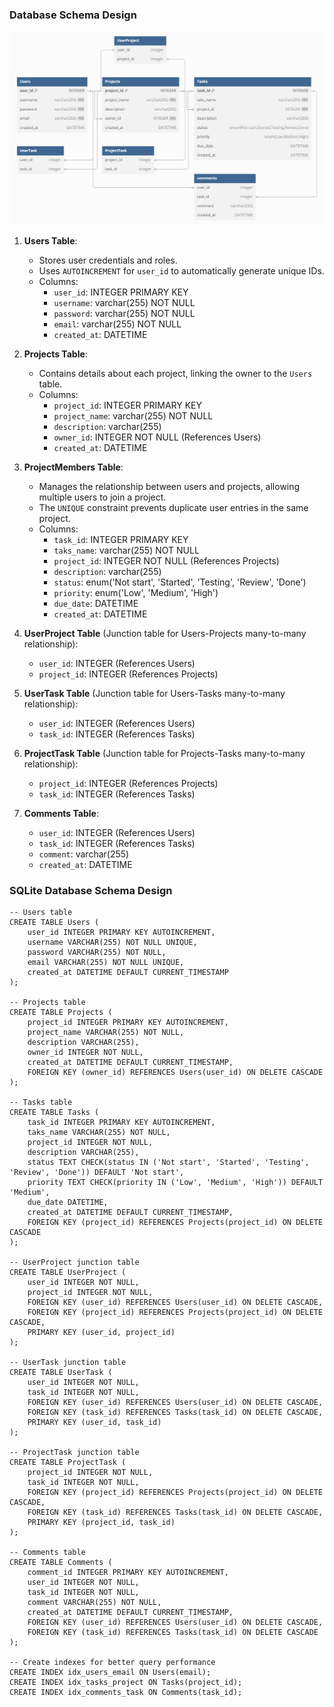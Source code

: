 ### Database Schema Design

![DBdiagram](./doc/DBdiagram.png)         

1. **Users Table**:
   - Stores user credentials and roles.
   - Uses `AUTOINCREMENT` for `user_id` to automatically generate unique IDs.
   - Columns: 
      - `user_id`: INTEGER PRIMARY KEY
      - `username`: varchar(255) NOT NULL
      - `password`: varchar(255) NOT NULL
      - `email`: varchar(255) NOT NULL
      - `created_at`: DATETIME
  

2. **Projects Table**:
   - Contains details about each project, linking the owner to the `Users` table.
    - Columns: 
      - `project_id`: INTEGER PRIMARY KEY
      - `project_name`: varchar(255) NOT NULL
      - `description`: varchar(255)
      - `owner_id`: INTEGER NOT NULL (References Users)
      - `created_at`: DATETIME

3. **ProjectMembers Table**:
   - Manages the relationship between users and projects, allowing multiple users to join a project.
   - The `UNIQUE` constraint prevents duplicate user entries in the same project.
   - Columns: 
      - `task_id`: INTEGER PRIMARY KEY
      - `taks_name`: varchar(255) NOT NULL
      - `project_id`: INTEGER NOT NULL (References Projects)
      - `description`: varchar(255)
      - `status`: enum('Not start', 'Started', 'Testing', 'Review', 'Done')
      - `priority`: enum('Low', 'Medium', 'High')
      - `due_date`: DATETIME
      - `created_at`: DATETIME

4. **UserProject Table** (Junction table for Users-Projects many-to-many relationship):
   - `user_id`: INTEGER (References Users)
   - `project_id`: INTEGER (References Projects)

5. **UserTask Table** (Junction table for Users-Tasks many-to-many relationship):
   - `user_id`: INTEGER (References Users)
   - `task_id`: INTEGER (References Tasks)

6. **ProjectTask Table** (Junction table for Projects-Tasks many-to-many relationship):
   - `project_id`: INTEGER (References Projects)
   - `task_id`: INTEGER (References Tasks)

7. **Comments Table**:
   - `user_id`: INTEGER (References Users)
   - `task_id`: INTEGER (References Tasks)
   - `comment`: varchar(255)
   - `created_at`: DATETIME


### SQLite Database Schema Design
```
-- Users table
CREATE TABLE Users (
    user_id INTEGER PRIMARY KEY AUTOINCREMENT,
    username VARCHAR(255) NOT NULL UNIQUE,
    password VARCHAR(255) NOT NULL,
    email VARCHAR(255) NOT NULL UNIQUE,
    created_at DATETIME DEFAULT CURRENT_TIMESTAMP
);

-- Projects table
CREATE TABLE Projects (
    project_id INTEGER PRIMARY KEY AUTOINCREMENT,
    project_name VARCHAR(255) NOT NULL,
    description VARCHAR(255),
    owner_id INTEGER NOT NULL,
    created_at DATETIME DEFAULT CURRENT_TIMESTAMP,
    FOREIGN KEY (owner_id) REFERENCES Users(user_id) ON DELETE CASCADE
);

-- Tasks table
CREATE TABLE Tasks (
    task_id INTEGER PRIMARY KEY AUTOINCREMENT,
    taks_name VARCHAR(255) NOT NULL,
    project_id INTEGER NOT NULL,
    description VARCHAR(255),
    status TEXT CHECK(status IN ('Not start', 'Started', 'Testing', 'Review', 'Done')) DEFAULT 'Not start',
    priority TEXT CHECK(priority IN ('Low', 'Medium', 'High')) DEFAULT 'Medium',
    due_date DATETIME,
    created_at DATETIME DEFAULT CURRENT_TIMESTAMP,
    FOREIGN KEY (project_id) REFERENCES Projects(project_id) ON DELETE CASCADE
);

-- UserProject junction table
CREATE TABLE UserProject (
    user_id INTEGER NOT NULL,
    project_id INTEGER NOT NULL,
    FOREIGN KEY (user_id) REFERENCES Users(user_id) ON DELETE CASCADE,
    FOREIGN KEY (project_id) REFERENCES Projects(project_id) ON DELETE CASCADE,
    PRIMARY KEY (user_id, project_id)
);

-- UserTask junction table
CREATE TABLE UserTask (
    user_id INTEGER NOT NULL,
    task_id INTEGER NOT NULL,
    FOREIGN KEY (user_id) REFERENCES Users(user_id) ON DELETE CASCADE,
    FOREIGN KEY (task_id) REFERENCES Tasks(task_id) ON DELETE CASCADE,
    PRIMARY KEY (user_id, task_id)
);

-- ProjectTask junction table
CREATE TABLE ProjectTask (
    project_id INTEGER NOT NULL,
    task_id INTEGER NOT NULL,
    FOREIGN KEY (project_id) REFERENCES Projects(project_id) ON DELETE CASCADE,
    FOREIGN KEY (task_id) REFERENCES Tasks(task_id) ON DELETE CASCADE,
    PRIMARY KEY (project_id, task_id)
);

-- Comments table
CREATE TABLE Comments (
    comment_id INTEGER PRIMARY KEY AUTOINCREMENT,
    user_id INTEGER NOT NULL,
    task_id INTEGER NOT NULL,
    comment VARCHAR(255) NOT NULL,
    created_at DATETIME DEFAULT CURRENT_TIMESTAMP,
    FOREIGN KEY (user_id) REFERENCES Users(user_id) ON DELETE CASCADE,
    FOREIGN KEY (task_id) REFERENCES Tasks(task_id) ON DELETE CASCADE
);

-- Create indexes for better query performance
CREATE INDEX idx_users_email ON Users(email);
CREATE INDEX idx_tasks_project ON Tasks(project_id);
CREATE INDEX idx_comments_task ON Comments(task_id);
